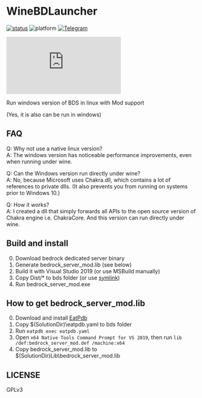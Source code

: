 # WineBDLauncher
<a href="https://github.com/codehz/wine-bdlauncher/actions">![status](https://img.shields.io/github/workflow/status/codehz/wine-bdlauncher/CI?style=for-the-badge)</a>
![platform](https://img.shields.io/badge/platform-win--x64%20%7C%20wine--linux--x64-green?style=for-the-badge)
<a href="https://t.me/wine_bdlauncher">![Telegram](https://img.shields.io/badge/telegram-wine_bdlauncher-%232CA5E0?style=for-the-badge&logo=Telegram)</a><br>

<a href="https://github.com/codehz/wine-bdlauncher/releases/latest/download/pkg.tar.xz">![GitHub Releases (by Asset)](https://img.shields.io/github/downloads/codehz/wine-bdlauncher/latest/pkg.tar.xz?style=for-the-badge)</a><br>

Run windows version of BDS in linux with Mod support

(Yes, it is also can be run in windows)



## FAQ

Q: Why not use a native linux version?<br>
A: The windows version has noticeable performance improvements, even when running under wine.

Q: Can the Windows version run directly under wine?<br>
A: No, because Microsoft uses Chakra.dll, which contains a lot of references to private dlls. (It also prevents you from running on systems prior to Windows 10.)

Q: How it works?<br>
A: I created a dll that simply forwards all APIs to the open source version of Chakra engine i.e. ChakraCore. And this version can run directly under wine.

## Build and install

0. Download bedrock dedicated server binary
1. Generate bedrock_server_mod.lib (see below)
2. Build it with Visual Studio 2019 (or use MSBuild manually)
3. Copy Dist/* to bds folder (or use [symlink](https://blogs.windows.com/windowsdeveloper/2016/12/02/symlinks-windows-10/))
4. Run bedrock_server_mod.exe

## How to get bedrock_server_mod.lib

0. Download and install [EatPdb](https://github.com/CodeHz/EatPdb)
1. Copy $(SolutionDir)\eatpdb.yaml to bds folder
2. Run `eatpdb exec eatpdb.yaml`
3. Open `x64 Native Tools Command Prompt for VS 2019`, then run `lib /def:bedrock_server_mod.def /machine:x64`
4. Copy bedrock_server_mod.lib to $(SolutionDir)Lib\bedrock_server_mod.lib

## LICENSE

GPLv3